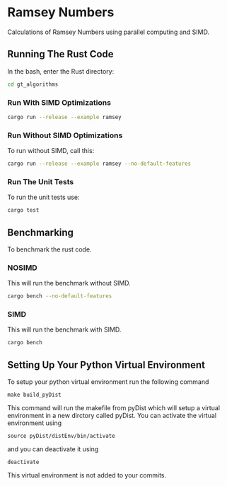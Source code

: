 # Ramsey Numbers
Calculations of Ramsey Numbers using parallel computing and SIMD.

## Running The Rust Code
In the bash, enter the Rust directory:

```bash
cd gt_algorithms
```

### Run With SIMD Optimizations
```bash
cargo run --release --example ramsey
```

### Run Without SIMD Optimizations
To run without SIMD, call this:

```bash
cargo run --release --example ramsey --no-default-features
```

### Run The Unit Tests
To run the unit tests use:

```bash
cargo test
```

## Benchmarking
To benchmark the rust code.

### NOSIMD
This will run the benchmark without SIMD.

```bash
cargo bench --no-default-features
```

### SIMD
This will run the benchmark with SIMD.

```bash
cargo bench
```

## Setting Up Your Python Virtual Environment
To setup your python virtual environment run the following command
```
make build_pyDist
```
This command will run the makefile from pyDist which will setup
a virtual environment in a new dirctory called pyDist. You can 
activate the virtual environment using 
```
source pyDist/distEnv/bin/activate
```
and you can deactivate it using
```
deactivate
```
This virtual environment is not added to your commits.
